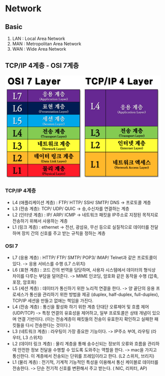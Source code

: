 # Network

## Basic
1. LAN : Local Area Network
2. MAN : Metropolitan Area Network
3. WAN : Wide Area Network

## TCP/IP 4계층 - OSI 7계층
![](image/layer.png)

### TCP/IP 4계층
- L4 (애플리케이션 계층) : FTP/ HTTP/ SSH/ SMTP/ DNS -> 프로토콜 계층
- L3 (전송 계층): TCP/ UDP/ QUIC -> 송,수신자를 연결하는 계층
- L2 (인터넷 계층) : IP/ ARP/ ICMP -> 네트워크 패킷을 IP주소로 지정된 목적지로 전송하기 위해서 사용하는 계층 
- L1 (링크 계층) : ethernet -> 전선, 광섬유, 무선 등으로 실질적으로 데이터를 전달하며 장치 간의 신호를 주고 받는 규칙을 정하는 계층 

### OSI 7
- L7 (응용 계층) : HTTP/ FTP/ SMTP/ POP3/ IMAP/ Telnet과 같은 프로토콜이 있다. -> 응용 서비스를 수행 (L7 스위치) 
- L6 (표현 계층) : 코드 간의 번역을 담당하며, 사용자 시스템에서 데이터의 형식상 차이를 다루는 부담을 덜어준다. -> MIME 인코딩, 암호화 같은 동작을 수행 (압축, 포장, 암호화)
- L5 (세션 계층) : 데이터가 통신하기 위한 노리적 연결을 한다. -> 양 끝단의 응용 프로세스가 통신을 관리하기 위한 방법을 제공 (duplex, half-duplex, full-duplex), TCP/IP 세션을 만들고 없애는 책임을 가진다.
- L4 (전송 계층) : 통신을 활성화 하기 위한 계층 단대단 오류제어 및 흐름 제어(UDP/TCP) -> 특정 연결의 유효성을 제어하고, 일부 프로토콜은 상태 개념이 있으며 연결 기반이다. (이는 전송계층이 패킷들의 전송이 유효한지 확인하고 실패한 패킷들을 다시 전송한다는 것이다.)
- L3 (네트워크 계층) : 라우팅이 가장 중요한 기능이다. -> IP주소 부여, 라우팅 (라우터, L3 스위치) 
- L2 (데이터 링크 계층) : 물리 계층을 통해 송수신되는 정보의 오류와 흐름을 관리하여 안전한 정보 전달을 수행할 수 있도록 도와주는 역할을 한다. -> mac을 가지고 통신한다. 이 계층에서 전송되는 단위를 프레임이라고 한다. (L2 스위치, 브리지)
- L1 (물리 계층) : 전기적, 기계적 기능적인 특성을 이용해서 통신 케이블로 데이터를 전송한다. -> 단순 전기적 신호를 변환해서 주고 받는다. ( NIC, 리피터, AP) 
